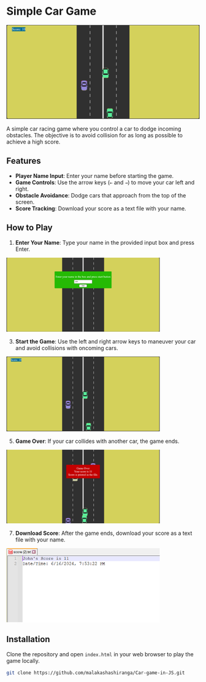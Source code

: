 # Simple Car Game

![Gameplay Screenshot](screenshots/game_in.png)

A simple car racing game where you control a car to dodge incoming obstacles. The objective is to avoid collision for as long as possible to achieve a high score.

## Features

- **Player Name Input**: Enter your name before starting the game.
- **Game Controls**: Use the arrow keys (`←` and `→`) to move your car left and right.
- **Obstacle Avoidance**: Dodge cars that approach from the top of the screen.
- **Score Tracking**: Download your score as a text file with your name.

## How to Play

1. **Enter Your Name**: Type your name in the provided input box and press Enter.
<img src="screenshots/enter_name.png" alt="Enter Name" width="400"/>

3. **Start the Game**: Use the left and right arrow keys to maneuver your car and avoid collisions with oncoming cars.
<img src="screenshots/game_in.png" alt="Game In Progress" width="400"/>
   
5. **Game Over**: If your car collides with another car, the game ends.
<img src="screenshots/game_out.png" alt="Game Over" width="400"/>

7. **Download Score**: After the game ends, download your score as a text file with your name.
<img src="screenshots/game_score.png" alt="Game Score" width="400"/>

## Installation

Clone the repository and open `index.html` in your web browser to play the game locally.

```bash
git clone https://github.com/malakashashiranga/Car-game-in-JS.git

